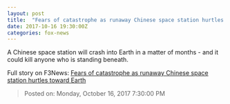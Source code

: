 ```yaml
---
layout: post
title:  "Fears of catastrophe as runaway Chinese space station hurtles toward Earth"
date: 2017-10-16 19:30:00Z
categories: fox-news
---
```


A Chinese space station will crash into Earth in a matter of months - and it could kill anyone who is standing beneath.


Full story on F3News: [Fears of catastrophe as runaway Chinese space station hurtles toward Earth](http://www.f3nws.com/n/NnRCsD)

> Posted on: Monday, October 16, 2017 7:30:00 PM
